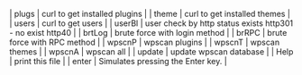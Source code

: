| plugs       | curl to get installed plugins                                                                     |
| theme       | curl to get installed themes                                                                      |
| users       | curl to get users                                                                                 |
| userBl      | user check by http status  exists http301 - no exist http40                                       |
| brtLog      | brute force with login method                                                                     |
| brRPC       | brute force with RPC method                                                                       |
| wpscnP      | wpscan plugins                                                                                    |
| wpscnT      | wpscan themes                                                                                     |
| wpscnA      | wpscan all                                                                                        |
| update      | update wpscan database                                                                            |
| Help        | print this file                                                                                   |
| enter       | Simulates pressing the Enter key.                                                                 |
